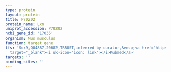 ```yaml
---
type: protein
layout: protein
title: P70202
protein_name: Lxn
uniprot_accession: P70202
ncbi_gene_id: '17035'
organism: Mus musculus
function: target gene
tfs: 'Sox9,Q04887,20682,TRRUST,inferred by curator,&ensp;<a href="https://www.ncbi.nlm.nih.gov/pubmed/?term=19059214%5Buid%5D"
  target="_blank"><i uk-icon="icon: link"></i>Pubmed</a>'
targets: ''
binding_sites: ''
---
```

